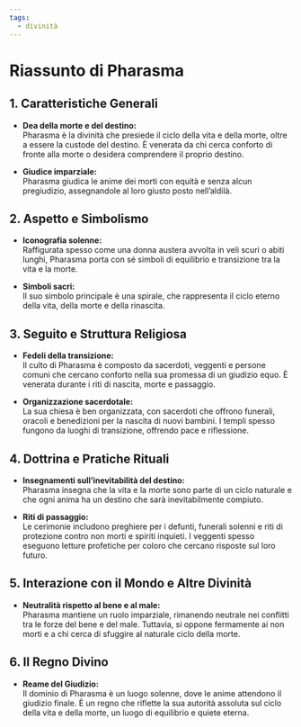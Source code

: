 ```yaml
---
tags:
  - divinità
---
```

# Riassunto di Pharasma

## 1. Caratteristiche Generali
- **Dea della morte e del destino:**  
  Pharasma è la divinità che presiede il ciclo della vita e della morte, oltre a essere la custode del destino. È venerata da chi cerca conforto di fronte alla morte o desidera comprendere il proprio destino.

- **Giudice imparziale:**  
  Pharasma giudica le anime dei morti con equità e senza alcun pregiudizio, assegnandole al loro giusto posto nell’aldilà.

## 2. Aspetto e Simbolismo
- **Iconografia solenne:**  
  Raffigurata spesso come una donna austera avvolta in veli scuri o abiti lunghi, Pharasma porta con sé simboli di equilibrio e transizione tra la vita e la morte.

- **Simboli sacri:**  
  Il suo simbolo principale è una spirale, che rappresenta il ciclo eterno della vita, della morte e della rinascita.

## 3. Seguito e Struttura Religiosa
- **Fedeli della transizione:**  
  Il culto di Pharasma è composto da sacerdoti, veggenti e persone comuni che cercano conforto nella sua promessa di un giudizio equo. È venerata durante i riti di nascita, morte e passaggio.

- **Organizzazione sacerdotale:**  
  La sua chiesa è ben organizzata, con sacerdoti che offrono funerali, oracoli e benedizioni per la nascita di nuovi bambini. I templi spesso fungono da luoghi di transizione, offrendo pace e riflessione.

## 4. Dottrina e Pratiche Rituali
- **Insegnamenti sull’inevitabilità del destino:**  
  Pharasma insegna che la vita e la morte sono parte di un ciclo naturale e che ogni anima ha un destino che sarà inevitabilmente compiuto.

- **Riti di passaggio:**  
  Le cerimonie includono preghiere per i defunti, funerali solenni e riti di protezione contro non morti e spiriti inquieti. I veggenti spesso eseguono letture profetiche per coloro che cercano risposte sul loro futuro.

## 5. Interazione con il Mondo e Altre Divinità
- **Neutralità rispetto al bene e al male:**  
  Pharasma mantiene un ruolo imparziale, rimanendo neutrale nei conflitti tra le forze del bene e del male. Tuttavia, si oppone fermamente ai non morti e a chi cerca di sfuggire al naturale ciclo della morte.

## 6. Il Regno Divino
- **Reame del Giudizio:**  
  Il dominio di Pharasma è un luogo solenne, dove le anime attendono il giudizio finale. È un regno che riflette la sua autorità assoluta sul ciclo della vita e della morte, un luogo di equilibrio e quiete eterna.

